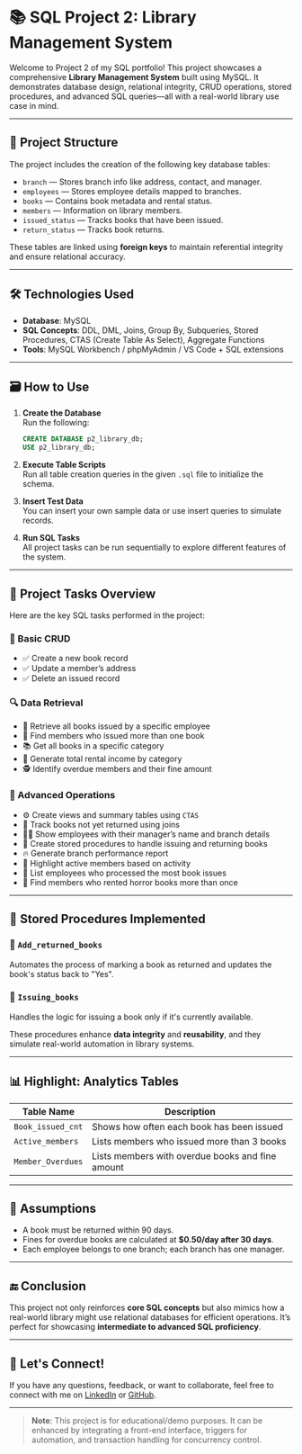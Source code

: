 # 📚 SQL Project 2: Library Management System

Welcome to Project 2 of my SQL portfolio! This project showcases a comprehensive **Library Management System** built using MySQL. It demonstrates database design, relational integrity, CRUD operations, stored procedures, and advanced SQL queries—all with a real-world library use case in mind.

---

## 🧩 Project Structure

The project includes the creation of the following key database tables:

- `branch` — Stores branch info like address, contact, and manager.
- `employees` — Stores employee details mapped to branches.
- `books` — Contains book metadata and rental status.
- `members` — Information on library members.
- `issued_status` — Tracks books that have been issued.
- `return_status` — Tracks book returns.

These tables are linked using **foreign keys** to maintain referential integrity and ensure relational accuracy.

---

## 🛠️ Technologies Used

- **Database**: MySQL
- **SQL Concepts**: DDL, DML, Joins, Group By, Subqueries, Stored Procedures, CTAS (Create Table As Select), Aggregate Functions
- **Tools**: MySQL Workbench / phpMyAdmin / VS Code + SQL extensions

---

## 🗃️ How to Use

1. **Create the Database**  
   Run the following:
   ```sql
   CREATE DATABASE p2_library_db;
   USE p2_library_db;
   ```

2. **Execute Table Scripts**  
   Run all table creation queries in the given `.sql` file to initialize the schema.

3. **Insert Test Data**  
   You can insert your own sample data or use insert queries to simulate records.

4. **Run SQL Tasks**  
   All project tasks can be run sequentially to explore different features of the system.

---

## 🎯 Project Tasks Overview

Here are the key SQL tasks performed in the project:

### 🧱 Basic CRUD
- ✅ Create a new book record
- ✅ Update a member’s address
- ✅ Delete an issued record

### 🔍 Data Retrieval
- 📘 Retrieve all books issued by a specific employee
- 👥 Find members who issued more than one book
- 📚 Get all books in a specific category
- 🧾 Generate total rental income by category
- 🕵️ Identify overdue members and their fine amount

### 🧠 Advanced Operations
- ⚙️ Create views and summary tables using `CTAS`
- 🔁 Track books not yet returned using joins
- 🧑‍🏫 Show employees with their manager’s name and branch details
- 🔐 Create stored procedures to handle issuing and returning books
- 🔥 Generate branch performance report
- 🌟 Highlight active members based on activity
- 🥇 List employees who processed the most book issues
- 👻 Find members who rented horror books more than once

---

## 📜 Stored Procedures Implemented

### 🔄 `Add_returned_books`
Automates the process of marking a book as returned and updates the book's status back to "Yes".

### 📕 `Issuing_books`
Handles the logic for issuing a book only if it's currently available.

These procedures enhance **data integrity** and **reusability**, and they simulate real-world automation in library systems.

---

## 📊 Highlight: Analytics Tables

| Table Name         | Description                                      |
|--------------------|--------------------------------------------------|
| `Book_issued_cnt`  | Shows how often each book has been issued        |
| `Active_members`   | Lists members who issued more than 3 books       |
| `Member_Overdues`  | Lists members with overdue books and fine amount |

---

## 📅 Assumptions

- A book must be returned within 90 days.
- Fines for overdue books are calculated at **$0.50/day after 30 days**.
- Each employee belongs to one branch; each branch has one manager.

---

## 🔚 Conclusion

This project not only reinforces **core SQL concepts** but also mimics how a real-world library might use relational databases for efficient operations. It’s perfect for showcasing **intermediate to advanced SQL proficiency**.

---

## 🤝 Let's Connect!

If you have any questions, feedback, or want to collaborate, feel free to connect with me on [LinkedIn](#) or [GitHub](#).

---

> **Note**: This project is for educational/demo purposes. It can be enhanced by integrating a front-end interface, triggers for automation, and transaction handling for concurrency control.
